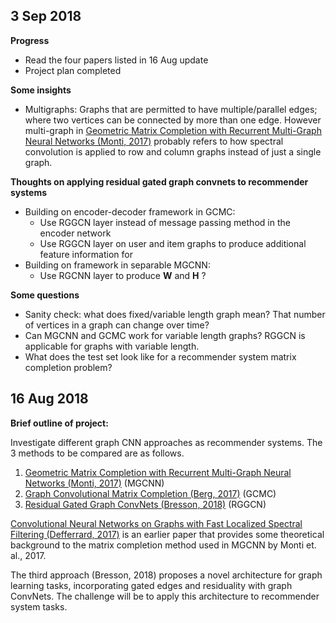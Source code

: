 ## 3 Sep 2018
**Progress**
* Read the four papers listed in 16 Aug update
* Project plan completed

**Some insights**
* Multigraphs: Graphs that are permitted to have multiple/parallel edges; where two vertices can be connected by more than one edge. However multi-graph in [Geometric Matrix Completion with Recurrent Multi-Graph Neural Networks (Monti, 2017)](https://arxiv.org/abs/1704.06803) probably refers to how spectral convolution is applied to row and column graphs instead of just a single graph.

**Thoughts on applying residual gated graph convnets to recommender systems**
* Building on encoder-decoder framework in GCMC:
  * Use RGGCN layer instead of message passing method in the encoder network
  * Use RGGCN layer on user and item graphs to produce additional feature information for 
* Building on framework in separable MGCNN:
  * Use RGCNN layer to produce **W** and **H** ?

**Some questions**
* Sanity check: what does fixed/variable length graph mean? That number of vertices in a graph can change over time?
* Can MGCNN and GCMC work for variable length graphs? RGGCN is applicable for graphs with variable length.
* What does the test set look like for a recommender system matrix completion problem?


## 16 Aug 2018
**Brief outline of project:**

Investigate different graph CNN approaches as recommender systems. The 3 methods to be compared are as follows.
1. [Geometric Matrix Completion with Recurrent Multi-Graph Neural Networks (Monti, 2017)](https://arxiv.org/abs/1704.06803) (MGCNN)
1. [Graph Convolutional Matrix Completion (Berg, 2017)](https://arxiv.org/abs/1706.02263) (GCMC)
1. [Residual Gated Graph ConvNets (Bresson, 2018)](https://arxiv.org/abs/1711.07553) (RGGCN)

[Convolutional Neural Networks on Graphs with Fast Localized Spectral Filtering (Defferrard, 2017)](https://arxiv.org/pdf/1606.09375.pdf) is an earlier paper that provides some theoretical background to the matrix completion method used in MGCNN by Monti et. al., 2017. 

The third approach (Bresson, 2018) proposes a novel architecture for graph learning tasks, incorporating gated edges and residuality with graph ConvNets. The challenge will be to apply this architecture to recommender system tasks.
